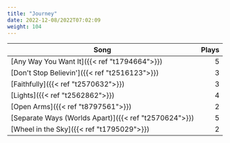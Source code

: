 ```yaml
---
title: "Journey"
date: 2022-12-08/2022T07:02:09
weight: 104
---
```




 Song | Plays 
----- | -----:
[Any Way You Want It]({{< ref "t1794664">}}) | 5
[Don't Stop Believin']({{< ref "t2516123">}}) | 3
[Faithfully]({{< ref "t2570632">}}) | 3
[Lights]({{< ref "t2562862">}}) | 4
[Open Arms]({{< ref "t8797561">}}) | 2
[Separate Ways (Worlds Apart)]({{< ref "t2570624">}}) | 5
[Wheel in the Sky]({{< ref "t1795029">}}) | 2
